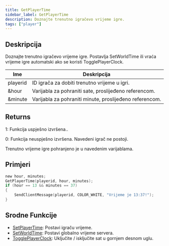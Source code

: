 ```yaml
---
title: GetPlayerTime
sidebar_label: GetPlayerTime
description: Doznajte trenutno igračevo vrijeme igre.
tags: ["player"]
---
```


## Deskripcija

Doznajte trenutno igračevo vrijeme igre. Postavlja SetWorldTime ili vraća vrijeme igre automatski ako se koristi TogglePlayerClock.

| Ime      | Deskripcija                                             |
| -------- | ------------------------------------------------------- |
| playerid | ID igrača za dobiti trenutno vrijeme u igri.            |
| &hour    | Varijabla za pohraniti sate, proslijeđeno referencom.   |
| &minute  | Varijabla za pohraniti minute, proslijeđeno referencom. |

## Returns

1: Funkcija uspješno izvršena..

0: Funkcija neuspješno izvršena. Navedeni igrač ne postoji.

Trenutno vrijeme igre pohranjeno je u navedenim varijablama.

## Primjeri

```c
new hour, minutes;
GetPlayerTime(playerid, hour, minutes);
if (hour == 13 && minutes == 37)
{
    SendClientMessage(playerid, COLOR_WHITE, "Vrijeme je 13:37!");
}
```

## Srodne Funkcije

- [SetPlayerTime](SetPlayerTime): Postavi igraču vrijeme.
- [SetWorldTime](SetWorldTime): Postavi globalno vrijeme servera.
- [TogglePlayerClock](TogglePlayerClock): Uključite / isključite sat u gornjem desnom uglu.
